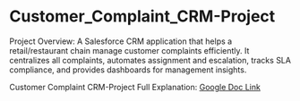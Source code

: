 # Customer_Complaint_CRM-Project
Project Overview:  A Salesforce CRM application that helps a retail/restaurant chain manage customer complaints efficiently. It centralizes all complaints, automates assignment and escalation, tracks SLA compliance, and provides dashboards for management insights.

Customer Complaint CRM-Project Full Explanation: [Google Doc Link](https://docs.google.com/document/d/1fPCG6CLORet0YcI8VD8H3WXahn2rfkZ7a3378EA14rA/edit?usp=sharing)
